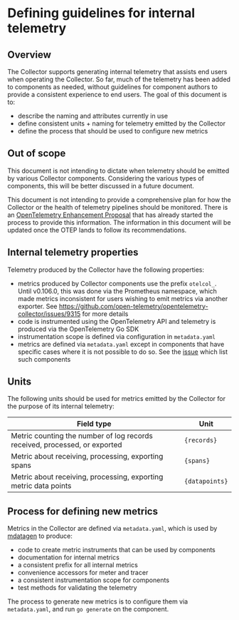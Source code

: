 # Defining guidelines for internal telemetry

## Overview

The Collector supports generating internal telemetry
that assists end users when operating the Collector. So
far, much of the telemetry has been added to components as
needed, without guidelines for component authors to provide
a consistent experience to end users. The goal of this document
is to:

- describe the naming and attributes currently in use
- define consistent units + naming for telemetry emitted by the Collector
- define the process that should be used to configure new metrics

## Out of scope

This document is not intending to dictate when telemetry should be
emitted by various Collector components. Considering the various types
of components, this will be better discussed in a future document.

This document is not intending to provide a comprehensive plan for how
the Collector or the health of telemetry pipelines should be monitored. There
is an [OpenTelemetry Enhancement Proposal](https://github.com/open-telemetry/oteps/pull/259) that has already started the process
to provide this information. The information in this document will be updated once
the OTEP lands to follow its recommendations.

## Internal telemetry properties

Telemetry produced by the Collector have the following properties:

- metrics produced by Collector components use the prefix `otelcol_`. Until v0.106.0, this
  was done via the Prometheus namespace, which made metrics inconsistent for users wishing
  to emit metrics via another exporter. See https://github.com/open-telemetry/opentelemetry-collector/issues/9315
  for more details
- code is instrumented using the OpenTelemetry API and telemetry is produced via the OpenTelemetry Go SDK
- instrumentation scope is defined via configuration in `metadata.yaml`
- metrics are defined via `metadata.yaml` except in components that have specific cases where
  it is not possible to do so. See the [issue](https://github.com/open-telemetry/opentelemetry-collector-contrib/issues/33523)
  which list such components

## Units

The following units should be used for metrics emitted by the Collector
for the purpose of its internal telemetry:

| Field type                                                       | Unit           |
| ---------------------------------------------------------------- | -------------- |
| Metric counting the number of log records received, processed, or exported        | `{records}`    |
| Metric about receiving, processing, exporting spans              | `{spans}`      |
| Metric about receiving, processing, exporting metric data points | `{datapoints}` |

## Process for defining new metrics

Metrics in the Collector are defined via `metadata.yaml`, which is used by [mdatagen](https://github.com/open-telemetry/opentelemetry-collector/tree/main/cmd/mdatagen) to
produce:

- code to create metric instruments that can be used by components
- documentation for internal metrics
- a consistent prefix for all internal metrics
- convenience accessors for meter and tracer
- a consistent instrumentation scope for components
- test methods for validating the telemetry

The process to generate new metrics is to configure them via
`metadata.yaml`, and run `go generate` on the component.
